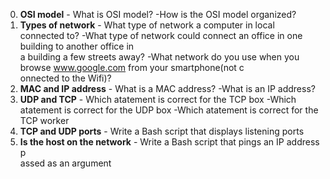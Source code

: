 0. **OSI model** - What is OSI model?
-How is the OSI model organized?
1. **Types of network** - What type of network a computer in local connected to?
-What type of network could connect an office in one building to another office in\
 a building a few streets away?
-What network do you use when you browse www.google.com from your smartphone(not c\
onnected to the Wifi)?
2. **MAC and IP address** - What is a MAC address?
-What is an IP address?
3. **UDP and TCP** - Which atatement is correct for the TCP box
-Which atatement is correct for the UDP box
-Which atatement is correct for the TCP worker
4. **TCP and UDP ports** - Write a Bash script that displays listening ports
5. **Is the host on the network** - Write a Bash script that pings an IP address p\
assed as an argument
